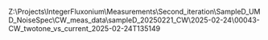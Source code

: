 Z:\Projects\IntegerFluxonium\Measurements\Second_iteration\SampleD_UMD_NoiseSpec\CW_meas_data\sampleD_20250221_CW\2025-02-24\00043-CW_twotone_vs_current_2025-02-24T135149